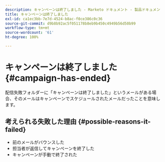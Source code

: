```yaml
---
description: キャンペーンは終了しました - Marketo ドキュメント - 製品ドキュメント
title: キャンペーンは終了しました
exl-id: ca1ec3bb-7e7d-4524-b8ac-f0ce386c0c36
source-git-commit: d9b8b92ac5f051178b8eb9b450c4949b56d50b99
workflow-type: tm+mt
source-wordcount: '61'
ht-degree: 100%

---
```


# キャンペーンは終了しました {#campaign-has-ended}

配信失敗フォルダーに「キャンペーンは終了しました」というメールがある場合、そのメールはキャンペーンでスケジュールされたメールだったことを意味します。

## 考えられる失敗した理由 {#possible-reasons-it-failed}

* 前のメールがバウンスした
* 担当者が返信してキャンペーンを終了した
* キャンペーンが手動で終了された
